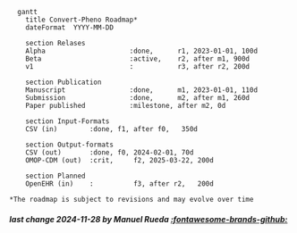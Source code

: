 ```mermaid
  gantt
    title Convert-Pheno Roadmap*
    dateFormat  YYYY-MM-DD

    section Relases
    Alpha                     :done,      r1, 2023-01-01, 100d
    Beta                      :active,    r2, after m1, 900d
    v1                        :           r3, after r2, 200d

    section Publication
    Manuscript                :done,      m1, 2023-01-01, 110d
    Submission                :done,      m2, after m1, 260d
    Paper published           :milestone, after m2, 0d

    section Input-Formats
    CSV (in)        :done, f1, after f0,   350d

    section Output-formats
    CSV (out)       :done, f0, 2024-02-01, 70d
    OMOP-CDM (out)  :crit,     f2, 2025-03-22, 200d

    section Planned
    OpenEHR (in)    :          f3, after r2,   200d
```

`*The roadmap is subject to revisions and may evolve over time`

##### last change 2024-11-28 by Manuel Rueda [:fontawesome-brands-github:](https://github.com/mrueda)
